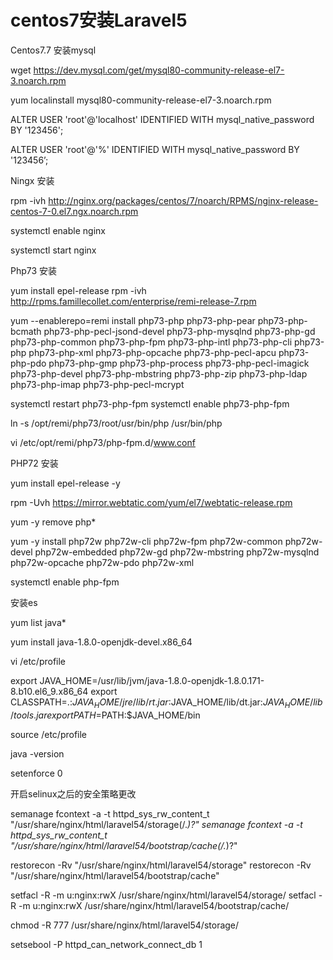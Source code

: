 # centos7安装Laravel5

Centos7.7 安装mysql

wget https://dev.mysql.com/get/mysql80-community-release-el7-3.noarch.rpm

yum localinstall mysql80-community-release-el7-3.noarch.rpm



ALTER USER 'root'@'localhost' IDENTIFIED WITH mysql_native_password BY '123456';

ALTER USER 'root'@'%' IDENTIFIED WITH mysql_native_password BY '123456’;


Ningx  安装


rpm -ivh http://nginx.org/packages/centos/7/noarch/RPMS/nginx-release-centos-7-0.el7.ngx.noarch.rpm

systemctl enable nginx

systemctl start nginx



Php73 安装

yum install epel-release
rpm -ivh http://rpms.famillecollet.com/enterprise/remi-release-7.rpm

yum --enablerepo=remi install php73-php php73-php-pear php73-php-bcmath php73-php-pecl-jsond-devel php73-php-mysqlnd php73-php-gd php73-php-common php73-php-fpm php73-php-intl php73-php-cli php73-php php73-php-xml php73-php-opcache php73-php-pecl-apcu php73-php-pdo php73-php-gmp php73-php-process php73-php-pecl-imagick php73-php-devel php73-php-mbstring php73-php-zip php73-php-ldap php73-php-imap php73-php-pecl-mcrypt


systemctl restart php73-php-fpm
systemctl enable php73-php-fpm

ln -s /opt/remi/php73/root/usr/bin/php /usr/bin/php

vi /etc/opt/remi/php73/php-fpm.d/www.conf

PHP72 安装

yum install epel-release -y

rpm -Uvh https://mirror.webtatic.com/yum/el7/webtatic-release.rpm

yum -y remove php*

yum -y install php72w php72w-cli php72w-fpm php72w-common php72w-devel php72w-embedded php72w-gd php72w-mbstring php72w-mysqlnd php72w-opcache php72w-pdo php72w-xml

systemctl enable php-fpm


安装es

yum list java*

yum install java-1.8.0-openjdk-devel.x86_64


vi /etc/profile

export JAVA_HOME=/usr/lib/jvm/java-1.8.0-openjdk-1.8.0.171-8.b10.el6_9.x86_64
export CLASSPATH=.:$JAVA_HOME/jre/lib/rt.jar:$JAVA_HOME/lib/dt.jar:$JAVA_HOME/lib/tools.jar
export PATH=$PATH:$JAVA_HOME/bin

source /etc/profile

java -version

setenforce 0



开启selinux之后的安全策略更改

semanage fcontext -a -t httpd_sys_rw_content_t "/usr/share/nginx/html/laravel54/storage(/.*)?"
 semanage fcontext -a -t httpd_sys_rw_content_t "/usr/share/nginx/html/laravel54/bootstrap/cache(/.*)?"

restorecon -Rv "/usr/share/nginx/html/laravel54/storage"
restorecon -Rv "/usr/share/nginx/html/laravel54/bootstrap/cache"

setfacl -R -m u:nginx:rwX /usr/share/nginx/html/laravel54/storage/
setfacl -R -m u:nginx:rwX /usr/share/nginx/html/laravel54/bootstrap/cache/

chmod -R 777 /usr/share/nginx/html/laravel54/storage/

setsebool -P httpd_can_network_connect_db 1







